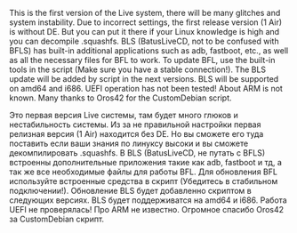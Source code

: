 This is the first version of the Live system, there will be many glitches and system instability. Due to incorrect settings, the first release version (1 Air) is without DE. But you can put it there if your Linux knowledge is high and you can decompile .squashfs. BLS (BatusLiveCD, not to be confused with BFLS) has built-in additional applications such as adb, fastboot, etc., as well as all the necessary files for BFL to work. To update BFL, use the built-in tools in the script (Make sure you have a stable connection!). The BLS update will be added by script in the next versions. BLS will be supported on amd64 and i686. UEFI operation has not been tested! About ARM is not known. Many thanks to Oros42 for the CustomDebian script.

Это первая версия Live системы, там будет много глюков и нестабильность системы. Из за не правильной настройки первая релизная версия (1 Air) находится без DE. Но вы сможете его туда поставить если ваши знания по линуксу высоки и вы сможете декомпилировать .squashfs. В BLS (BatusLiveCD, не путать с BFLS) встроенны дополнительные приложения такие как adb, fastboot и тд, а так же все необходимые файлы для работы BFL. Для обновления BFL используйте встроенные средства в скрипт (Убедитесь в стабильном подключении!). Обновление BLS будет добавленно скриптом в следующих версиях. BLS будет поддерживатся на amd64 и i686. Работа UEFI не проверялась! Про ARM не известно. Огромное спасибо Oros42 за CustomDebian скрипт.
